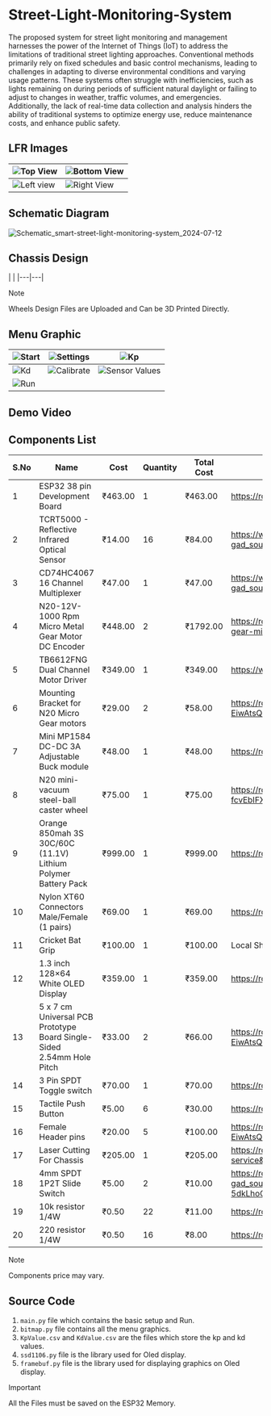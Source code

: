 # Street-Light-Monitoring-System

The proposed system for street light monitoring and management harnesses the power of the Internet of Things (IoT) to address the limitations of traditional street lighting approaches. Conventional methods primarily rely on fixed schedules and basic control mechanisms, leading to challenges in adapting to diverse environmental conditions and varying usage patterns. These systems often struggle with inefficiencies, such as lights remaining on during periods of sufficient natural daylight or failing to adjust to changes in weather, traffic volumes, and emergencies. Additionally, the lack of real-time data collection and analysis hinders the ability of traditional systems to optimize energy use, reduce maintenance costs, and enhance public safety.

## LFR Images

|![Top View](https://github.com/Aarushraj-Puduchery/16_IR_Array_PID_LFR_Using_ESP32/assets/97360295/4624c483-891d-458d-989e-ea01030e3924)|![Bottom View](https://github.com/Aarushraj-Puduchery/16_IR_Array_PID_LFR_Using_ESP32/assets/97360295/5f545651-995a-4b07-9590-7b90890e553b)|
|---|---|
|![Left view](https://github.com/Aarushraj-Puduchery/16_IR_Array_PID_LFR_Using_ESP32/assets/97360295/477f90f3-51c8-4de5-b0b8-dcf42f1aa284)|![Right View](https://github.com/Aarushraj-Puduchery/16_IR_Array_PID_LFR_Using_ESP32/assets/97360295/40b418bb-8b40-4596-b7e4-01b5e652d84b)|

## Schematic Diagram
![Schematic_smart-street-light-monitoring-system_2024-07-12](https://github.com/user-attachments/assets/59028d05-aa2e-4788-bf8f-89316146f1c2)

## Chassis Design

| |
|---|---|

>[!NOTE]
>Wheels Design Files are Uploaded and Can be 3D Printed Directly.

## Menu Graphic

|![Start](https://github.com/Aarushraj-Puduchery/16_IR_Array_PID_LFR_Using_ESP32/assets/97360295/4846a1b8-f431-4558-b08a-dfa423befb6e)|![Settings](https://github.com/Aarushraj-Puduchery/16_IR_Array_PID_LFR_Using_ESP32/assets/97360295/96eae412-999c-4ceb-a8cf-7e0800f1fc22)|![Kp](https://github.com/Aarushraj-Puduchery/16_IR_Array_PID_LFR_Using_ESP32/assets/97360295/44a41a0b-8cfa-48e9-987d-21ffa6e8dc9d)|
|---|---|---|
|![Kd](https://github.com/Aarushraj-Puduchery/16_IR_Array_PID_LFR_Using_ESP32/assets/97360295/e53380b4-74c8-43b0-bfbd-a85b8ec86bf7)|![Calibrate](https://github.com/Aarushraj-Puduchery/16_IR_Array_PID_LFR_Using_ESP32/assets/97360295/38b9aeda-b972-4bf8-89bc-53f35eba7cb1)|![Sensor Values](https://github.com/Aarushraj-Puduchery/16_IR_Array_PID_LFR_Using_ESP32/assets/97360295/5f8b2d97-d66c-4411-b7ee-69568664586b)|
|![Run](https://github.com/Aarushraj-Puduchery/16_IR_Array_PID_LFR_Using_ESP32/assets/97360295/55dc97ee-4e88-4dc0-b00d-3ac03a3de556)|

## Demo Video

## Components List
|S.No|  Name  | Cost | Quantity | Total Cost | Link |
|---| --- | --- | --- | --- | --- |
|1| ESP32 38 pin Development Board | ₹463.00 | 1 | ₹463.00 | https://robu.in/product/esp32-38pin-development-board-wifibluetooth-ultra-low-power-consumption-dual-core/ |
|2| TCRT5000 - Reflective Infrared Optical Sensor | ₹14.00 | 16 | ₹84.00 | https://www.electronicscomp.com/tcrt-5000-reflective-infrared-optical-sensor?gad_source=1&gclid=CjwKCAjw8diwBhAbEiwA7i_sJXOqHk0dZvL_GnIE0G32WTJIGomgZAWdONYpeRQPgrdWhnDTaYYXDxoCjcIQAvD_BwE |
|3| CD74HC4067 16 Channel Multiplexer | ₹47.00 | 1 | ₹47.00 | https://www.electronicscomp.com/cd74hc4067-16-channel-multiplexer-breakout-board-module-india?gad_source=1&gclid=CjwKCAjw8diwBhAbEiwA7i_sJbTI_0htwSTLoZ-y8TKZmN8GVIqDA2loj_VPuERGRcLqPaKO2KgiRhoCEmwQAvD_BwE |
|4| N20-12V-1000 Rpm Micro Metal Gear Motor DC Encoder | ₹448.00 | 2 | ₹1792.00 | https://robokits.co.in/motors/n20-metal-gear-micro-motors/n20-metal-gear-encoder-motor/ga12-n20-12v-1000-rpm-all-metal-gear-micro-dc-encoder-motor-with-precious-metal-brush |
|5| TB6612FNG Dual Channel Motor Driver | ₹349.00 | 1 | ₹349.00 | https://www.robojunkies.com/products/tb6612fng-dual-channel-motor-driver-breakout |
|6| Mounting Bracket for N20 Micro Gear motors | ₹29.00 | 2 | ₹58.00 | https://robu.in/product/mounting-bracket-n20-micro-gear-motors/?gclid=CjwKCAjwv-2pBhB-EiwAtsQZFMyVAIrgacEo3SnLeiZb_c0rmLDukQiCUuQzv2EGzwINDnRaVgi07hoCHJsQAvD_BwE |
|7| Mini MP1584 DC-DC 3A Adjustable Buck module | ₹48.00 | 1 | ₹48.00 | https://robu.in/product/mini-mp1584-dc-dc-adjustable-buck-module-3a/ |
|8| N20 mini-vacuum steel-ball caster wheel | ₹75.00 | 1 | ₹75.00 | https://robu.in/product/ball-castors/?gclid=CjwKCAjwv-2pBhB-EiwAtsQZFJapkUm2pvyraM-fcvEbIFXAwsW7BcBFXMhT8CuGdiMnjmRCqo3y5RoCfbwQAvD_BwE |
|9| Orange 850mah 3S 30C/60C (11.1V) Lithium Polymer Battery Pack | ₹999.00 | 1 | ₹999.00 | https://robu.in/product/orange-850mah-3s-30c-60c-lithium-polymer-battery-pack-lipo/ |
|10| Nylon XT60 Connectors Male/Female (1 pairs) | ₹69.00 | 1 | ₹69.00 | https://robu.in/product/amass-nylon-xt60-connectors-male-female-pair/ |
|11| Cricket Bat Grip | ₹100.00 | 1 | ₹100.00 | Local Shop |
|12| 1.3 inch 128×64 White OLED Display | ₹359.00 | 1 | ₹359.00 | https://robu.in/product/1-3-inch-i2c-iic-oled-lcd-module-4pin-with-vcc-gnd-white/ |
|13| 5 x 7 cm Universal PCB Prototype Board Single-Sided 2.54mm Hole Pitch | ₹33.00 | 2 | ₹66.00 | https://robu.in/product/5-x-7-cm-universal-pcb-prototype-board-single-sided-2-54mm-hole-pitch/?gclid=CjwKCAjwv-2pBhB-EiwAtsQZFE5b9qHKxeqy_LWVFsEkEtWvAuZyjGFokjC_KK8nJEzkA3N0C3TE_xoCRrgQAvD_BwE | 
|14| 3 Pin SPDT Toggle switch | ₹70.00 | 1 | ₹70.00 | https://robu.in/product/5a-3-pin-spdt-toggle-switch/ |
|15| Tactile Push Button | ₹5.00 | 6 | ₹30.00 | https://robu.in/product/12x12x7-3mm-tactile-push-button-switch-round/ |
|16| Female Header pins | ₹20.00 | 5 | ₹100.00 | https://robu.in/product/2-54mm-1x40-pin-female-single-row-header-strip-pack-of-10/?gclid=CjwKCAjwv-2pBhB-EiwAtsQZFAtwQ3ul10GUEYZ4OoZSfY7DK1FfVSDdqT6manq-n7lpXNj7vYUe9xoCQpQQAvD_BwE |
|17| Laser Cutting For Chassis | ₹205.00 | 1 | ₹205.00 | https://robu.in/product/online-laser-cutting-service/?utm_source=website&utm_medium=header&utm_campaign=laser-cutting-service&utm_id=free_promotion |
|18| 4mm SPDT 1P2T Slide Switch | ₹5.00 | 2 | ₹10.00 | https://robu.in/product/4mm-spdt-1p2t-slide-switch-pack-of-10/?gad_source=1&gclid=CjwKCAjw8diwBhAbEiwA7i_sJdteHYWvkgwv5K-RXt2dMcR4QeJUNp-5dkLhoCquk7IZ7fX7WUhKhxoC30YQAvD_BwE |
|19| 10k resistor 1/4W | ₹0.50 | 22 | ₹11.00 | https://robu.in/product/10k-ohm-0-25w-metal-film-resistor-pack-of-100/ |
|20| 220 resistor 1/4W | ₹0.50 | 16 | ₹8.00 | https://robu.in/product/220-ohm-resistor-0-25w-metal-film-pack-of-100/ |

> [!NOTE]
> Components price may vary.

## Source Code
1. `main.py` file which contains the basic setup and Run.
2. `bitmap.py` file contains all the menu graphics.
3. `KpValue.csv` and `KdValue.csv` are the files which store the kp and kd values.
4. `ssd1106.py` file is the library used for Oled display.
5. `framebuf.py` file is the library used for displaying graphics on Oled display.

>[!IMPORTANT]
>All the Files must be saved on the ESP32 Memory.


